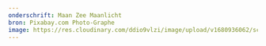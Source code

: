 ```yaml
---
onderschrift: Maan Zee Maanlicht
bron: Pixabay.com Photo-Graphe
image: https://res.cloudinary.com/ddio9vlzi/image/upload/v1680936062/sciencegeek/posts/maan-zee-maanlicht.jpg
---
```

